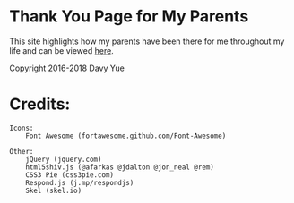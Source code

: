 # Thank You Page for My Parents

This site highlights how my parents have been there for me throughout my life and can be viewed [here](https://www.davyyue.com/Thanks_Mom_and_Dad/). 


Copyright 2016-2018 Davy Yue

# Credits:
	Icons:
		Font Awesome (fortawesome.github.com/Font-Awesome)

	Other:
		jQuery (jquery.com)
		html5shiv.js (@afarkas @jdalton @jon_neal @rem)
		CSS3 Pie (css3pie.com)
		Respond.js (j.mp/respondjs)
		Skel (skel.io)

